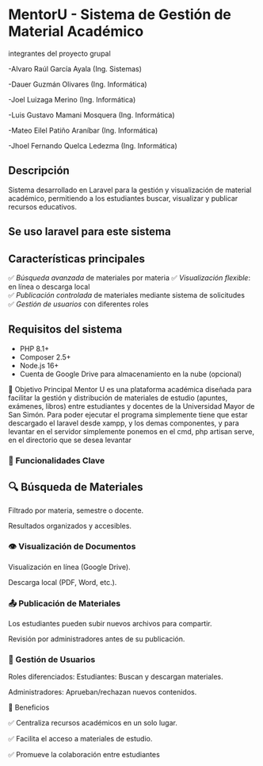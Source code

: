 # MentorU - Sistema de Gestión de Material Académico

integrantes del proyecto grupal

-Alvaro Raúl García Ayala (Ing. Sistemas)

-Dauer Guzmán Olivares (Ing. Informática)

-Joel Luizaga Merino (Ing. Informática)

-Luis Gustavo Mamani Mosquera (Ing. Informática)

-Mateo Eilel Patiño Araníbar (Ing. Informática)

-Jhoel Fernando Quelca Ledezma (Ing. Informática)


## Descripción
Sistema desarrollado en Laravel para la gestión y visualización de material académico, permitiendo a los estudiantes buscar, visualizar y publicar recursos educativos.

## Se uso laravel para este sistema

## Características principales
✅ *Búsqueda avanzada* de materiales por materia
✅ *Visualización flexible*: en línea o descarga local  
✅ *Publicación controlada* de materiales mediante sistema de solicitudes  
✅ *Gestión de usuarios* con diferentes roles   

## Requisitos del sistema
- PHP 8.1+
- Composer 2.5+
- Node.js 16+
- Cuenta de Google Drive para almacenamiento en la nube (opcional)

🔹 Objetivo Principal
Mentor U es una plataforma académica diseñada para facilitar la gestión y distribución de materiales de estudio (apuntes, exámenes, libros) entre estudiantes y docentes de la Universidad Mayor de San Simón.
Para poder ejecutar el programa simplemente tiene que estar descargado el laravel desde xampp, y los demas componentes, y para levantar en el servidor simplemente ponemos en el cmd, php artisan serve, en el directorio que se desea levantar

### 🔹 Funcionalidades Clave
## 🔍 Búsqueda de Materiales

Filtrado por materia, semestre o docente.

Resultados organizados y accesibles.

### 👁️ Visualización de Documentos

Visualización en línea (Google Drive).

Descarga local (PDF, Word, etc.).

### 📤 Publicación de Materiales

Los estudiantes pueden subir nuevos archivos para compartir.

Revisión por administradores antes de su publicación.

### 👥 Gestión de Usuarios

Roles diferenciados:
Estudiantes: Buscan y descargan materiales.

Administradores: Aprueban/rechazan nuevos contenidos.

🔹 Beneficios

✅ Centraliza recursos académicos en un solo lugar.

✅ Facilita el acceso a materiales de estudio.

✅ Promueve la colaboración entre estudiantes
